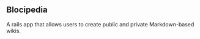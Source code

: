 Blocipedia
----------

A rails app that allows users to create public and private Markdown-based wikis.